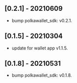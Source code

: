 ## [0.2.1] - 20210609

* bump polkawallet_sdk: v0.2.1.

## [0.1.5] - 20210304

* update for wallet app v1.1.5.

## [0.1.8] - 20210531

* bump polkawallet_sdk: v0.1.8.
